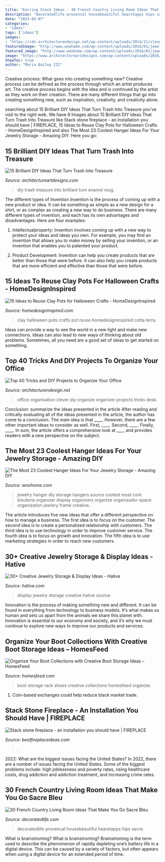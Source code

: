 ```yaml
---
title: "Earring Stack Ideas - 30 French Country Living Room Ideas That Make You Go Sacre Bleu"
description: "Decoratedlife provencal housebeautiful hearstapps hips sacre"
date: "2023-03-07"
categories:
- "ideas"
tags: ["ideas"]
images:
- "https://cdn.architecturendesign.net/wp-content/uploads/2014/11/clever-office-organisation-25.jpg"
featuredImage: "http://www.woohome.com/wp-content/uploads/2016/01/jewelry-hangers-10-2.jpg"
featured_image: "http://www.woohome.com/wp-content/uploads/2016/01/jewelry-hangers-10-2.jpg"
image: "https://www.architectureartdesigns.com/wp-content/uploads/2016/10/15-Brilliant-DIY-Ideas-That-Turn-Trash-Into-Treasure-14.jpg"
ShowToc: true
author: "Maria Bailey III"
---
```



Creative process: What goes into creating something new?
Creative process can be defined as the process through which an artist produces art. The creative process begins with the idea and is continued by the artist as they work on their creation. There are many different things that go into creating something new, such as inspiration, creativity, and creativity alone.

	

		
searching about 15 Brilliant DIY Ideas That Turn Trash Into Treasure you've visit to the right web. We have 8 Images about 15 Brilliant DIY Ideas That Turn Trash Into Treasure like Stack stone fireplace - an installation you should have | FIREPLACE, 15 Ideas to Reuse Clay Pots for Halloween Crafts - HomeDesignInspired and also The Most 23 Coolest Hanger Ideas For Your Jewelry Storage - Amazing DIY. Here you go:
		
    
## 15 Brilliant DIY Ideas That Turn Trash Into Treasure

<img loading=lazy src="https://www.architectureartdesigns.com/wp-content/uploads/2016/10/15-Brilliant-DIY-Ideas-That-Turn-Trash-Into-Treasure-14.jpg" onerror="this.onerror=null;this.src='https://tse3.mm.bing.net/th?id=OIP.PoO8EgxxYMBz2pr4PX9EeAHaPn&amp;pid=15.1';" alt="15 Brilliant DIY Ideas That Turn Trash Into Treasure">

_Source: architectureartdesigns.com_

>diy trash treasure into brilliant turn enamel mug. 

	

The different types of Invention
Invention is the process of coming up with a new product or idea. It can be something as simple as a new design for a shirt, or as complex as creating a new way to do business. There are many different types of invention, and each has its own advantages and disadvantages. Here are four examples: 
1. Intellectualproperty: Invention involves coming up with a new way to protect your ideas and ideas you own. For example, you may find an invention that allows you to make money by selling your invention, or an invention that enables you to patented your product. 

2. Product Development: Invention can help you create products that are better than those that were before. It can also help you create products that are more efficient and effective than those that were before. 


    
## 15 Ideas To Reuse Clay Pots For Halloween Crafts - HomeDesignInspired

<img loading=lazy src="http://www.homedesigninspired.com/wp-content/uploads/2019/09/Clay-Pot-Halloween-Crafts-4.jpg" onerror="this.onerror=null;this.src='https://tse1.mm.bing.net/th?id=OIP.SoQHxj1GtgU629yrvh1KAQHaKd&amp;pid=15.1';" alt="15 Ideas to Reuse Clay Pots for Halloween Crafts - HomeDesignInspired">

_Source: homedesigninspired.com_

>clay halloween pots crafts pot reuse homedesigninspired cotta terra. 

	

Ideas can provide a way to see the world in a new light and make new connections. Ideas can also lead to new ways of thinking about old problems. Sometimes, all you need are a good set of ideas to get started on something.

    
## Top 40 Tricks And DIY Projects To Organize Your Office

<img loading=lazy src="https://cdn.architecturendesign.net/wp-content/uploads/2014/11/clever-office-organisation-25.jpg" onerror="this.onerror=null;this.src='https://tse4.mm.bing.net/th?id=OIP.9PjsKAslajVWK1oyISRTFAHaLH&amp;pid=15.1';" alt="Top 40 Tricks and DIY Projects to Organize Your Office">

_Source: architecturendesign.net_

>office organisation clever diy organize organizer projects tricks desk. 

	

Conclusion: summarize the ideas presented in the article
After reading and critically evaluating all of the ideas presented in the article, the author has come to a conclusion. The main idea is that ____. However, there are a few other important ideas to consider as well. First, ____. Second, ____. Finally, ____. In sum, the article offers a comprehensive look at ____ and provides readers with a new perspective on the subject.

    
## The Most 23 Coolest Hanger Ideas For Your Jewelry Storage - Amazing DIY

<img loading=lazy src="http://www.woohome.com/wp-content/uploads/2016/01/jewelry-hangers-10-2.jpg" onerror="this.onerror=null;this.src='https://tse2.mm.bing.net/th?id=OIP.WwflmCLA2SmX25Pg7inGEQHaLI&amp;pid=15.1';" alt="The Most 23 Coolest Hanger Ideas For Your Jewelry Storage - Amazing DIY">

_Source: woohome.com_

>jewelry hanger diy storage hangers source coolest most cork bisuteria organizer display organizers organize organizador space organization jewlery frame creative. 

	

The article introduces five new ideas that offer a different perspective on how to manage a business. The first idea is to focus on the customer. The second idea is to create a personalized relationship with customers. The third idea is to use technology in order to improve customer service. The fourth idea is to focus on growth and innovation. The fifth idea is to use marketing strategies in order to reach new customers.

    
## 30+ Creative Jewelry Storage &amp; Display Ideas - Hative

<img loading=lazy src="http://hative.com/wp-content/uploads/2015/01/jewelry-storage-display-ideas/22-jewelry-storage-display-ideas.jpg" onerror="this.onerror=null;this.src='https://tse3.mm.bing.net/th?id=OIP.QTYojMsHxAUaXdXwJ7jSrwHaLK&amp;pid=15.1';" alt="30+ Creative Jewelry Storage &amp; Display Ideas - Hative">

_Source: hative.com_

>display jewelry storage creative hative source. 

	

Innovation is the process of making something new and different. It can be found in everything from technology to business models. It’s what makes us human and sets us apart from the animals we share this planet with. Innovation is essential to our economy and society, and it’s why we must continue to explore new ways to improve our products and services.

    
## Organize Your Boot Collections With Creative Boot Storage Ideas – HomesFeed

<img loading=lazy src="https://homesfeed.com/wp-content/uploads/2015/10/white-wooden-shoes-and-boot-rack-design-.jpg" onerror="this.onerror=null;this.src='https://tse2.mm.bing.net/th?id=OIP.afOe7sZ6PK0fhCloWEafwwHaJ4&amp;pid=15.1';" alt="Organize Your Boot Collections with Creative Boot Storage Ideas – HomesFeed">

_Source: homesfeed.com_

>boot storage rack shoes creative collections homesfeed organize. 

	

1. Coin-based exchanges could help reduce black market trade.

    
## Stack Stone Fireplace - An Installation You Should Have | FIREPLACE

<img loading=lazy src="https://bestfireplaceideas.com/wp-content/uploads/2015/10/stack-stone-fireplace-diy.jpeg" onerror="this.onerror=null;this.src='https://tse3.mm.bing.net/th?id=OIP._znux9-7gROCrniVfjWGUwHaJ4&amp;pid=15.1';" alt="Stack stone fireplace - an installation you should have | FIREPLACE">

_Source: bestfireplaceideas.com_

>. 

	

2022: What are the biggest issues facing the United States?
In 2022, there are a number of issues facing the United States. Some of the biggest problems include: high joblessness and poverty rates, rising healthcare costs, drug addiction and addiction treatment, and increasing crime rates.

    
## 30 French Country Living Room Ideas That Make You Go Sacre Bleu

<img loading=lazy src="https://decoratedlife.com/wp-content/uploads/2020/04/2.-Vintage-and-Designer-Looks-683x1024.jpg" onerror="this.onerror=null;this.src='https://tse4.mm.bing.net/th?id=OIP.mMIOKgULi2ciB9T0N5iA8AHaLG&amp;pid=15.1';" alt="30 French Country Living Room Ideas That Make You Go Sacre Bleu">

_Source: decoratedlife.com_

>decoratedlife provencal housebeautiful hearstapps hips sacre. 

	

What is brainstroming?
What is brainstroming? Brainstroming is the term used to describe the phenomenon of rapidly depleting one’s battery life in a digital device. This can be caused by a variety of factors, but often appears when using a digital device for an extended period of time.

